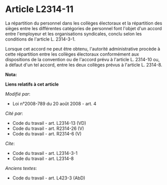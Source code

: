 # Article L2314-11

La répartition du personnel dans les collèges électoraux et la répartition des sièges entre les différentes catégories de
personnel font l'objet d'un accord entre l'employeur et les organisations syndicales, conclu selon les conditions de
l'article L. 2314-3-1. 

Lorsque cet accord ne peut être obtenu, l'autorité administrative procède à cette répartition entre les collèges électoraux
conformément aux dispositions de la convention ou de l'accord prévu à l'article L. 2314-10 ou, à défaut d'un tel accord,
entre les deux collèges prévus à l'article L. 2314-8.

**Nota:**



**Liens relatifs à cet article**

_Modifié par_:

  - Loi n°2008-789 du 20 août 2008 - art. 4

_Cité par_:

  - Code du travail - art. L2314-13 (VD)
  - Code du travail - art. R2314-26 (V)
  - Code du travail - art. R2314-6 (V)

_Cite_:

  - Code du travail - art. L2314-3-1
  - Code du travail - art. L2314-8

_Anciens textes_:

  - Code du travail - art. L423-3 (AbD)
